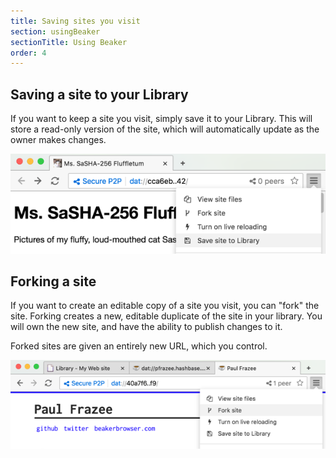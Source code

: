```yaml
---
title: Saving sites you visit
section: usingBeaker
sectionTitle: Using Beaker
order: 4
---
```


## Saving a site to your Library

If you want to keep a site you visit, simply save it to your Library. This will store a read-only version of the site, which will automatically update as the owner makes changes.

<img src="/img/docs/tour-save-to-library.png">

## Forking a site

If you want to create an editable copy of a site you visit, you can "fork" the site. Forking creates a new, editable duplicate of the site in your library. You will own the new site, and have the ability to publish changes to it.

Forked sites are given an entirely new URL, which you control.

<img src="/img/docs/tour-fork.png">